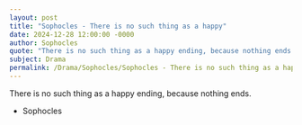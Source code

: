 ```yaml
---
layout: post
title: "Sophocles - There is no such thing as a happy"
date: 2024-12-28 12:00:00 -0000
author: Sophocles
quote: "There is no such thing as a happy ending, because nothing ends."
subject: Drama
permalink: /Drama/Sophocles/Sophocles - There is no such thing as a happy
---
```


There is no such thing as a happy ending, because nothing ends.

- Sophocles
